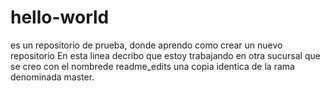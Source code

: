 # hello-world
es un repositorio de prueba, donde aprendo como crear un nuevo repositorio
En esta linea decribo que estoy trabajando en otra sucursal que se creo con el nombrede readme_edits una copia identica de la rama denominada master.
